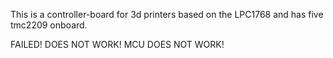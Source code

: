 This is a controller-board for 3d printers based on the LPC1768 and has five tmc2209 onboard.

FAILED! DOES NOT WORK! MCU DOES NOT WORK!
